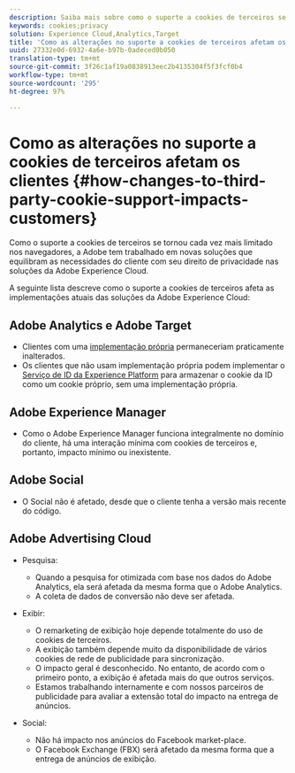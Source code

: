 ```yaml
---
description: Saiba mais sobre como o suporte a cookies de terceiros se tornou cada vez mais limitado nos navegadores.
keywords: cookies;privacy
solution: Experience Cloud,Analytics,Target
title: 'Como as alterações no suporte a cookies de terceiros afetam os clientes '
uuid: 27332e0d-6932-4a6e-b97b-0adeced0b050
translation-type: tm+mt
source-git-commit: 3f26c1af19a0838913eec2b4135304f5f3fcf0b4
workflow-type: tm+mt
source-wordcount: '295'
ht-degree: 97%

---
```



# Como as alterações no suporte a cookies de terceiros afetam os clientes {#how-changes-to-third-party-cookie-support-impacts-customers}

Como o suporte a cookies de terceiros se tornou cada vez mais limitado nos navegadores, a Adobe tem trabalhado em novas soluções que equilibram as necessidades do cliente com seu direito de privacidade nas soluções da Adobe Experience Cloud.

A seguinte lista descreve como o suporte a cookies de terceiros afeta as implementações atuais das soluções da Adobe Experience Cloud:

## Adobe Analytics e Adobe Target

* Clientes com uma [implementação própria](/help/interface/cookies/cookies-first-party.md) permaneceriam praticamente inalterados.
* Os clientes que não usam implementação própria podem implementar o [Serviço de ID da Experience Platform](https://docs.adobe.com/content/help/pt-BR/id-service/using/implementation/implementation-guides.html) para armazenar o cookie da ID como um cookie próprio, sem uma implementação própria.

## Adobe Experience Manager

* Como o Adobe Experience Manager funciona integralmente no domínio do cliente, há uma interação mínima com cookies de terceiros e, portanto, impacto mínimo ou inexistente.

## Adobe Social

* O Social não é afetado, desde que o cliente tenha a versão mais recente do código.

## Adobe Advertising Cloud

* Pesquisa:

   * Quando a pesquisa for otimizada com base nos dados do Adobe Analytics, ela será afetada da mesma forma que o Adobe Analytics.
   * A coleta de dados de conversão não deve ser afetada.

* Exibir:

   * O remarketing de exibição hoje depende totalmente do uso de cookies de terceiros.
   * A exibição também depende muito da disponibilidade de vários cookies de rede de publicidade para sincronização.
   * O impacto geral é desconhecido. No entanto, de acordo com o primeiro ponto, a exibição é afetada mais do que outros serviços.
   * Estamos trabalhando internamente e com nossos parceiros de publicidade para avaliar a extensão total do impacto na entrega de anúncios.

* Social:

   * Não há impacto nos anúncios do Facebook market-place.
   * O Facebook Exchange (FBX) será afetado da mesma forma que a entrega de anúncios de exibição.

